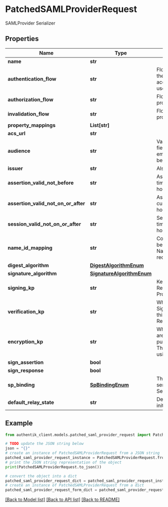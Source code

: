 # PatchedSAMLProviderRequest

SAMLProvider Serializer

## Properties

Name | Type | Description | Notes
------------ | ------------- | ------------- | -------------
**name** | **str** |  | [optional] 
**authentication_flow** | **str** | Flow used for authentication when the associated application is accessed by an un-authenticated user. | [optional] 
**authorization_flow** | **str** | Flow used when authorizing this provider. | [optional] 
**invalidation_flow** | **str** | Flow used ending the session from a provider. | [optional] 
**property_mappings** | **List[str]** |  | [optional] 
**acs_url** | **str** |  | [optional] 
**audience** | **str** | Value of the audience restriction field of the assertion. When left empty, no audience restriction will be added. | [optional] 
**issuer** | **str** | Also known as EntityID | [optional] 
**assertion_valid_not_before** | **str** | Assertion valid not before current time + this value (Format: hours&#x3D;-1;minutes&#x3D;-2;seconds&#x3D;-3). | [optional] 
**assertion_valid_not_on_or_after** | **str** | Assertion not valid on or after current time + this value (Format: hours&#x3D;1;minutes&#x3D;2;seconds&#x3D;3). | [optional] 
**session_valid_not_on_or_after** | **str** | Session not valid on or after current time + this value (Format: hours&#x3D;1;minutes&#x3D;2;seconds&#x3D;3). | [optional] 
**name_id_mapping** | **str** | Configure how the NameID value will be created. When left empty, the NameIDPolicy of the incoming request will be considered | [optional] 
**digest_algorithm** | [**DigestAlgorithmEnum**](DigestAlgorithmEnum.md) |  | [optional] 
**signature_algorithm** | [**SignatureAlgorithmEnum**](SignatureAlgorithmEnum.md) |  | [optional] 
**signing_kp** | **str** | Keypair used to sign outgoing Responses going to the Service Provider. | [optional] 
**verification_kp** | **str** | When selected, incoming assertion&#39;s Signatures will be validated against this certificate. To allow unsigned Requests, leave on default. | [optional] 
**encryption_kp** | **str** | When selected, incoming assertions are encrypted by the IdP using the public key of the encryption keypair. The assertion is decrypted by the SP using the the private key. | [optional] 
**sign_assertion** | **bool** |  | [optional] 
**sign_response** | **bool** |  | [optional] 
**sp_binding** | [**SpBindingEnum**](SpBindingEnum.md) | This determines how authentik sends the response back to the Service Provider. | [optional] 
**default_relay_state** | **str** | Default relay_state value for IDP-initiated logins | [optional] 

## Example

```python
from authentik_client.models.patched_saml_provider_request import PatchedSAMLProviderRequest

# TODO update the JSON string below
json = "{}"
# create an instance of PatchedSAMLProviderRequest from a JSON string
patched_saml_provider_request_instance = PatchedSAMLProviderRequest.from_json(json)
# print the JSON string representation of the object
print(PatchedSAMLProviderRequest.to_json())

# convert the object into a dict
patched_saml_provider_request_dict = patched_saml_provider_request_instance.to_dict()
# create an instance of PatchedSAMLProviderRequest from a dict
patched_saml_provider_request_form_dict = patched_saml_provider_request.from_dict(patched_saml_provider_request_dict)
```
[[Back to Model list]](../README.md#documentation-for-models) [[Back to API list]](../README.md#documentation-for-api-endpoints) [[Back to README]](../README.md)


